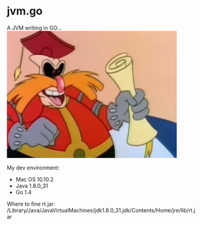 # jvm.go
A JVM writing in GO...
![jvm.go Logo](https://raw.githubusercontent.com/zxh0/jvm.go/master/jvmgo.png)

My dev environment:
  * Mac OS 10.10.2
  * Java 1.8.0_31
  * Go 1.4

Where to fine rt.jar: /Library/Java/JavaVirtualMachines/jdk1.8.0_31.jdk/Contents/Home/jre/lib/rt.jar
